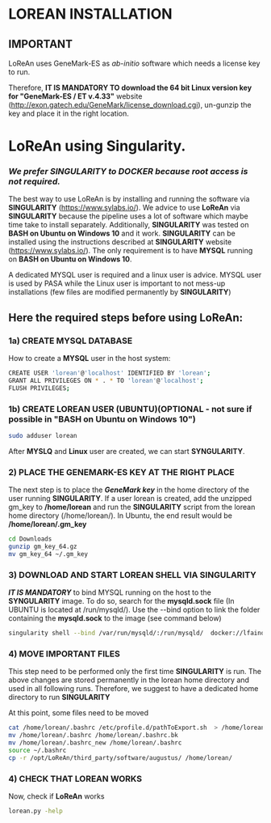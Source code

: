 # LOREAN INSTALLATION

## IMPORTANT
LoReAn uses GeneMark-ES as *ab-initio* software which needs a license key to run. 

Therefore, **IT IS MANDATORY TO download the 64 bit Linux version key for "GeneMark-ES / ET v.4.33"** website 
(http://exon.gatech.edu/GeneMark/license_download.cgi), un-gunzip the key and place it in the right location.


# LoReAn using Singularity.

### ***We prefer **SINGULARITY** to **DOCKER** because root access is not required.*** 

The best way to use LoReAn is by installing and running the software via **SINGULARITY** (https://www.sylabs.io/). 
We advice to use **LoReAn** via **SINGULARITY** because the pipeline uses a lot of software which maybe time take to 
install separately. Additionally, **SINGULARITY** was tested on **BASH on Ubuntu on Windows 10** and it work. 
**SINGULARITY** can be installed using the instructions described at  **SINGULARITY** website (https://www.sylabs.io/). 
The only requirement is to have **MYSQL** running on **BASH on Ubuntu on Windows 10**.   

A dedicated MYSQL user is required and a linux user is advice. MYSQL user is used by PASA while the Linux user 
is important to not mess-up installations (few files are modified permanently by **SINGULARITY**)

## Here the required steps before using **LoReAn**:

### 1a) CREATE MYSQL DATABASE 

How to create a **MYSQL** user in the host system:
```bash
CREATE USER 'lorean'@'localhost' IDENTIFIED BY 'lorean';
GRANT ALL PRIVILEGES ON * . * TO 'lorean'@'localhost';
FLUSH PRIVILEGES;
```

### 1b) CREATE LOREAN USER (UBUNTU)(OPTIONAL - not sure if possible in "BASH on Ubuntu on Windows 10") 

```bash
sudo adduser lorean
```

After **MYSLQ** and **Linux** user are created, we can start **SYNGULARITY**. 

### 2) PLACE THE GENEMARK-ES KEY AT THE RIGHT PLACE 

The next step is to place the ***GeneMark key*** in the home directory of the user running **SINGULARITY**. If a user lorean is created,
add the unzipped gm_key to **/home/lorean** and run the **SINGULARITY** script from the lorean home directory (/home/lorean/). 
In Ubuntu, the end result would be **/home/lorean/.gm_key**   

```bash
cd Downloads
gunzip gm_key_64.gz
mv gm_key_64 ~/.gm_key
```


### 3) DOWNLOAD AND START LOREAN SHELL VIA SINGULARITY  

***IT IS MANDATORY*** to bind MYSQL running on the host to the **SYNGULARITY** image. To do so, search for the **mysqld.sock** file
(In UBUNTU is located at /run/mysqld/). Use the --bind option to link the folder containing the **mysqld.sock** to the 
image (see command below)

```bash
singularity shell --bind /var/run/mysqld/:/run/mysqld/  docker://lfaino/lorean:iprscan_rpMask
```

### 4) MOVE IMPORTANT FILES 

This step need to be performed only the first time **SINGULARITY** is run. The above changes are stored permanently 
in the lorean home directory and used in all following runs. Therefore, we suggest to have a dedicated home directory 
to run **SINGULARITY** 

At this point, some files need to be moved
```bash
cat /home/lorean/.bashrc /etc/profile.d/pathToExport.sh  > /home/lorean/.bashrc_new
mv /home/lorean/.bashrc /home/lorean/.bashrc.bk
mv /home/lorean/.bashrc_new /home/lorean/.bashrc
source ~/.bashrc
cp -r /opt/LoReAn/third_party/software/augustus/ /home/lorean/
```
  
### 4) CHECK THAT LOREAN WORKS

Now, check if  **LoReAn** works
 
 ```bash
 lorean.py -help
 ```

